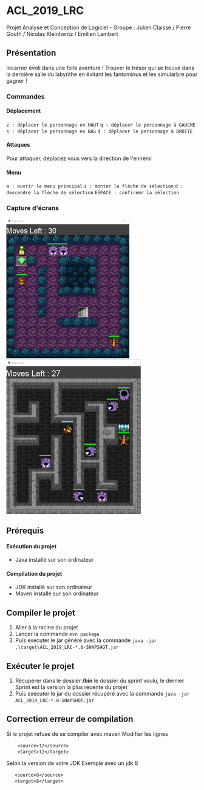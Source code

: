 # ACL_2019_LRC
Projet Analyse et Conception de Logiciel - Groupe : Julien Claisse / Pierre Gouth / Nicolas Kleinhentz / Emilien Lambert

## Présentation

Incarner évoli dans une folle aventure ! Trouver le trésor qui se trouve dans la dernière salle du labyrithe en évitant les fantominus et les simularbre pour gagner !

### Commandes

#### Déplacement

`z : déplacer le personnage en HAUT`
`q : déplacer le personnage à GAUCHE`
`s : déplacer le personnage en BAS`
`d : déplacer le personnage à DROITE`

#### Attaques

Pour attaquer, déplacez vous vers la direction de l'ennemi

#### Menu
`a : ouvrir le menu principal`
`z : monter la flèche de sélection`
`d : descendre la flèche de sélection`
`ESPACE : confiremr la sélection`

### Capture d'écrans
![GitHub Logo](/img/murky.png)
![GitHub Logo](/img/temporal.png)

## Prérequis
#### Exécution du projet
- Java installé sur son ordinateur
#### Compilation du projet
- JDK installé sur son ordinateur 
- Maven installé sur son ordinateur

## Compiler le projet
1. Aller à la racine du projet
2. Lancer la commande `mvn package`
3. Puis executer le jar généré avec la commande `java -jar .\target\ACL_2019_LRC-*.0-SNAPSHOT.jar`

## Exécuter le projet 
1. Récupérer dans le dossier **/bin** le dossier du sprint voulu, le dernier Sprint est la version la plus récente du projet
2. Puis exécuter le jar du dossier récupéré avec la commande `java -jar ACL_2019_LRC-*.0-SNAPSHOT.jar`

## Correction erreur de compilation
Si le projet refuse de se compiler avec maven
Modifier les lignes 
```    
    <source>12</source>
    <target>12</target>
 ```
 Selon la version de votre JDK
 Exemple avec un jdk 8
 ```    
    <source>8</source>
    <target>8</target>
 ```
 
